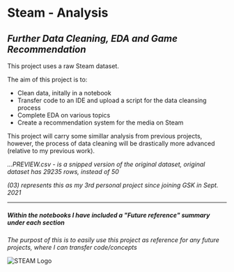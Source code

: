 # Steam - Analysis
## *Further Data Cleaning, EDA and Game Recommendation*

This project uses a raw Steam dataset.

The aim of this project is to:
- Clean data, initally in a notebook
- Transfer code to an IDE and upload a script for the data cleansing process
- Complete EDA on various topics
- Create a recommendation system for the media on Steam

This project will carry some simillar analysis from previous projects, however, the process of data cleaning will be drastically more advanced (relative to my previous work).

*...PREVIEW.csv - is a snipped version of the original dataset, original dataset has 29235 rows, instead of 50*

*(03) represents this as my 3rd personal project since joining GSK in Sept. 2021*
___________________________________________________________________________________________________________________________________________________________________________________

##### *Within the notebooks I have included a "Future reference" summary under each section*

*The purpost of this is to easily use this project as reference for any future projects, where I can transfer code/concepts*


 
![STEAM Logo](https://cdn.freebiesupply.com/images/large/2x/steam-logo-transparent.png)
